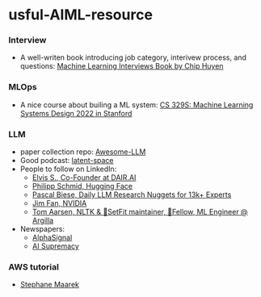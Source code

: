 # usful-AIML-resource

### Interview
* A well-writen book introducing job category, interivew process, and questions: [Machine Learning Interviews Book by Chip Huyen](https://huyenchip.com/ml-interviews-book/?q=)  

### MLOps
* A nice course about builing a ML system: [CS 329S: Machine Learning Systems Design 2022 in Stanford](https://stanford-cs329s.github.io/index.html#overview)

### LLM
* paper collection repo: [Awesome-LLM](https://github.com/Hannibal046/Awesome-LLM/tree/main)
* Good podcast: [latent-space](https://www.latent.space/podcast)
* People to follow on LinkedIn:
  * [Elvis S., Co-Founder at DAIR.AI](https://www.linkedin.com/in/omarsar/)
  * [Philipp Schmid, Hugging Face](https://www.linkedin.com/in/philipp-schmid-a6a2bb196/)
  * [Pascal Biese, Daily LLM Research Nuggets for 13k+ Experts](https://www.linkedin.com/in/pascalbiese/)
  * [Jim Fan, NVIDIA](https://www.linkedin.com/in/drjimfan/)
  * [Tom Aarsen, NLTK & 🤗SetFit maintainer, 🤗Fellow, ML Engineer @ Argilla](https://www.linkedin.com/in/tomaarsen/)
* Newspapers:
  * [AlphaSignal](https://alphasignalai.beehiiv.com/)
  * [AI Supremacy](https://aisupremacy.substack.com/)
 
### AWS tutorial
* [Stephane Maarek](https://www.youtube.com/@StephaneMaarek/featured)


